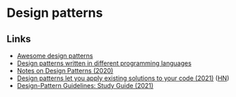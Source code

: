 # Design patterns

## Links

- [Awesome design patterns](https://github.com/DovAmir/awesome-design-patterns)
- [Design patterns written in different programming languages](https://github.com/ZoranPandovski/design-patterns)
- [Notes on Design Patterns (2020)](https://vladris.com/blog/2020/12/10/notes-on-design-patterns.html)
- [Design patterns let you apply existing solutions to your code (2021)](https://stackoverflow.blog/2021/10/13/why-solve-a-problem-twice-design-patterns-let-you-apply-existing-solutions-to-your-code/) ([HN](https://news.ycombinator.com/item?id=28860861))
- [Design-Pattern Guidelines: Study Guide (2021)](https://www.nngroup.com/articles/design-pattern-guidelines/)
